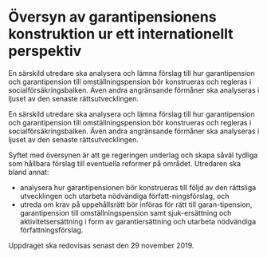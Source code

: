 # Översyn av garantipensionens konstruktion ur ett internationellt perspektiv

En särskild utredare ska analysera och lämna förslag till hur garantipension och garantipension till omställningspension bör konstrueras och regleras i socialförsäkringsbalken. Även andra angränsande förmåner ska analyseras i ljuset av den senaste rättsutvecklingen.

En särskild utredare ska analysera och lämna förslag till hur garantipension och garantipension till omställningspension bör konstrueras och regleras i socialförsäkringsbalken. Även andra angränsande förmåner ska analyseras i ljuset av den senaste rättsutvecklingen.

Syftet med översynen är att ge regeringen underlag och skapa såväl tydliga som hållbara förslag till eventuella reformer på området.
Utredaren ska bland annat:

* analysera hur garantipensionen bör konstrueras till följd av den rättsliga utvecklingen och utarbeta nödvändiga författ-ningsförslag, och
* utreda om krav på uppehållsrätt bör införas för rätt till garan-tipension, garantipension till omställningspension samt sjuk-ersättning och aktivitetsersättning i form av garantiersättning och utarbeta nödvändiga författningsförslag.

Uppdraget ska redovisas senast den 29 november 2019.
